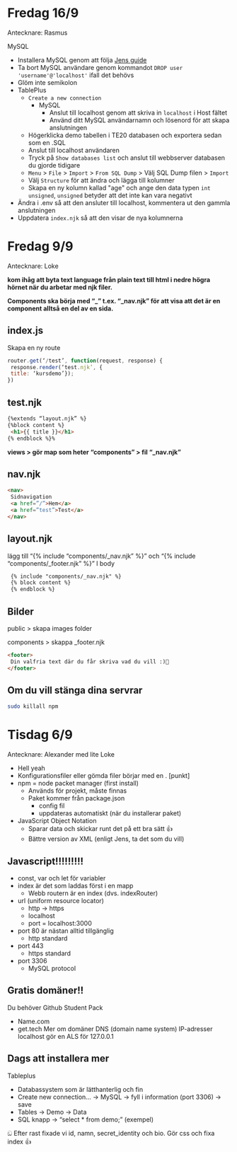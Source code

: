 # Fredag 16/9
Antecknare: Rasmus

MySQL
* Installera MySQL genom att följa [Jens guide](https://www.jensa.xyz/posts/webbserver-programmering/#mysql) 
* Ta bort MySQL användare genom kommandot ```DROP user 'username'@'localhost'``` ifall det behövs
* Glöm inte semikolon
* TablePlus
  * ```Create a new connection```
    * MySQL
      * Anslut till localhost genom att skriva in ```localhost``` i Host fältet
      * Använd ditt MySQL användarnamn och lösenord för att skapa anslutningen
  * Högerklicka demo tabellen i TE20 databasen och exportera sedan som en .SQL 
  * Anslut till localhost användaren
  * Tryck på ```Show databases list``` och anslut till webbserver databasen du gjorde tidigare
  * ```Menu``` > ```File``` > ```Import``` > ```From SQL Dump``` > Välj SQL Dump filen > ```Import```
  * Välj ```Structure``` för att ändra och lägga till kolumner
  * Skapa en ny kolumn kallad "age" och ange den data typen ```int unsigned```, ```unsigned``` betyder att det inte kan vara negativt
* Ändra i .env så att den ansluter till localhost, kommentera ut den gammla anslutningen
* Uppdatera ```index.njk``` så att den visar de nya kolumnerna

# Fredag 9/9
Antecknare: Loke

**kom ihåg att byta text language från plain text till html i nedre högra hörnet när du arbetar med njk filer.**

**Components ska börja med “_” t.ex. “_nav.njk” för att visa att det är en component alltså en del av en sida.**

## index.js

Skapa en ny route

```js
router.get(‘/test’, function(request, response) {
 response.render(‘test.njk’, {
 title: ‘kursdemo’});
})
```

## test.njk

```html
{%extends “layout.njk” %}
{%block content %}
 <h1>{{ title }}</h1>
{% endblock %}%
```

**views > gör map som heter “components” > fil “_nav.njk”**

## nav.njk

```html
<nav>
 Sidnavigation
 <a href=”/”>Hem</a>
 <a href=”test”>Test</a>
</nav>
```

## layout.njk

lägg till “{% include “components/_nav.njk” %}” och “{% include “components/_footer.njk” %}” I body

```html
 {% include "components/_nav.njk" %}
 {% block content %}
 {% endblock %}
```

## Bilder

public > skapa images folder

components > skappa _footer.njk

```html
<footer>
 Din valfria text där du får skriva vad du vill :)🍔
</footer>
```

## Om du vill stänga dina servrar

```bash
sudo killall npm
```


# Tisdag 6/9
Antecknare: Alexander med lite Loke
* Hell yeah
* Konfigurationsfiler eller gömda filer börjar med en . [punkt]
* npm = node packet manager (first install)
  * Används för projekt, måste finnas
  * Paket kommer från package.json
    * config fil
    * uppdateras automatiskt (när du installerar paket)
* JavaScript Object Notation
  * Sparar data och skickar runt det på ett bra sätt 👍
  * Bättre version av XML (enligt Jens, ta det som du vill)
## Javascript!!!!!!!!!
* const, var och let för variabler
* index är det som laddas först i en mapp
  * Webb routern är en index (dvs. indexRouter)
* url (uniform resource locator)
  * http → https
  * localhost
  * port = localhost:3000
* port 80 är nästan alltid tillgänglig
  * http standard
* port 443
  * https standard
* port 3306
  * MySQL protocol
## Gratis domäner!!
Du behöver Github Student Pack
* Name.com
* get.tech
Mer om domäner
DNS (domain name system)
IP-adresser
localhost gör en ALS för 127.0.0.1
## Dags att installera mer
Tableplus
* Databassystem som är lätthanterlig och fin
* Create new connection… → MySQL → fyll i information (port 3306) → save
* Tables → Demo → Data
* SQL knapp → “select * from demo;” (exempel)

ඞ Efter rast fixade vi id, namn, secret_identity och bio.
Gör css och fixa index 👍
